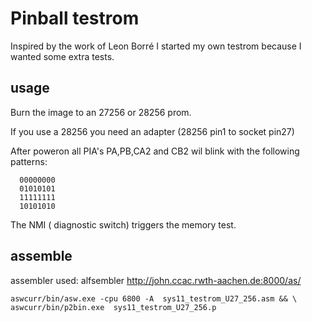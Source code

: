 # Pinball testrom

Inspired by the work of Leon Borré I started my own testrom because I wanted some extra tests.

## usage

Burn the image to an 27256 or 28256 prom. 

If you use a 28256 you need an adapter (28256 pin1 to socket pin27)


After poweron all PIA's PA,PB,CA2 and CB2 wil blink with the following patterns:
```
  00000000
  01010101
  11111111
  10101010
```

The NMI ( diagnostic switch) triggers the memory test.

## assemble

assembler used: alfsembler http://john.ccac.rwth-aachen.de:8000/as/
```
aswcurr/bin/asw.exe -cpu 6800 -A  sys11_testrom_U27_256.asm && \
aswcurr/bin/p2bin.exe  sys11_testrom_U27_256.p 
```
